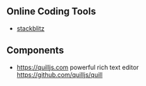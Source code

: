 ## Online Coding Tools
- [stackblitz](https://stackblitz.com/)


## Components
- https://quilljs.com    powerful rich text editor  
  https://github.com/quilljs/quill
